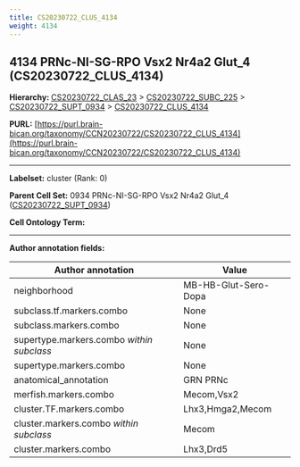 ```yaml
---
title: CS20230722_CLUS_4134
weight: 4134
---
```

## 4134 PRNc-NI-SG-RPO Vsx2 Nr4a2 Glut_4 (CS20230722_CLUS_4134)
<b>Hierarchy: </b>
[CS20230722_CLAS_23](../CS20230722_CLAS_23) >
[CS20230722_SUBC_225](../CS20230722_SUBC_225) >
[CS20230722_SUPT_0934](../CS20230722_SUPT_0934) >
[CS20230722_CLUS_4134](../CS20230722_CLUS_4134)

**PURL:** [https://purl.brain-bican.org/taxonomy/CCN20230722/CS20230722_CLUS_4134](https://purl.brain-bican.org/taxonomy/CCN20230722/CS20230722_CLUS_4134)

---


**Labelset:** cluster (Rank: 0)

**Parent Cell Set:** 0934 PRNc-NI-SG-RPO Vsx2 Nr4a2 Glut_4 ([CS20230722_SUPT_0934](../CS20230722_SUPT_0934))



**Cell Ontology Term:** 

[MARKER GENES.]: #


---

[TRANSFERRED ANNOTATIONS.]: #


[AUTHOR ANNOTATION FIELDS.]: #


**Author annotation fields:**

| Author annotation | Value |
|-------------------|-------|
|neighborhood|MB-HB-Glut-Sero-Dopa|
|subclass.tf.markers.combo|None|
|subclass.markers.combo|None|
|supertype.markers.combo _within subclass_|None|
|supertype.markers.combo|None|
|anatomical_annotation|GRN PRNc|
|merfish.markers.combo|Mecom,Vsx2|
|cluster.TF.markers.combo|Lhx3,Hmga2,Mecom|
|cluster.markers.combo _within subclass_|Mecom|
|cluster.markers.combo|Lhx3,Drd5|
